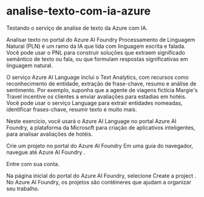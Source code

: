 # analise-texto-com-ia-azure
Testando o serviço de analise de texto da Azure com IA.

Analisar texto no portal do Azure AI Foundry
Processamento de Linguagem Natural (PLN) é um ramo da IA ​​que lida com linguagem escrita e falada. Você pode usar o PNL para construir soluções que extraem significado semântico de texto ou fala, ou que formulam respostas significativas em linguagem natural.

O serviço Azure AI Language inclui o Text Analytics, com recursos como reconhecimento de entidade, extração de frase-chave, resumo e análise de sentimento. Por exemplo, suponha que a agente de viagens fictícia Margie's Travel incentive os clientes a enviar avaliações para estadias em hotéis. Você pode usar o serviço Language para extrair entidades nomeadas, identificar frases-chave, resumir texto e muito mais.

Neste exercício, você usará o Azure AI Language no portal Azure AI Foundry, a plataforma da Microsoft para criação de aplicativos inteligentes, para analisar avaliações de hotéis.

Crie um projeto no portal do Azure AI Foundry
Em uma guia do navegador, navegue até Azure AI Foundry .

Entre com sua conta.

Na página inicial do portal do Azure AI Foundry, selecione Create a project . No Azure AI Foundry, os projetos são contêineres que ajudam a organizar seu trabalho.
